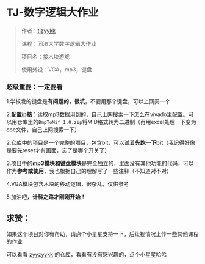 # TJ-数字逻辑大作业

> 作者：[tjzyykk](https://github.com/tjzyykk)
>
> 课程：同济大学数字逻辑大作业
>
> 项目名：接木块游戏
>
> 使用外设：VGA，mp3，键盘

### 超级重要：一定要看

1.学校发的键盘是**有问题的，很坑**，不要用那个键盘，可以上网买一个

2.**配置ip核**：读取mp3数据用到的，自己上网搜索一下怎么在vivado里配置。可以用仓库里的`BmpToMif_1.0.zip`将MID格式转为二进制（再用excel处理一下变为coe文件，自己上网搜索一下）

2.仓库中的项目是一个完整的项目，包含bit，可以试着**先跑一下bit**（我记得好像是要先reset才有画面，忘了是哪个开关了）

3.项目中的**mp3模块和键盘模块**是完全独立的，里面没有其他功能的代码，可以作为**参考或使用**，我也根据自己的理解写了一些注释（不知道对不对）

4.VGA模块包含木块的移动逻辑，很杂乱，仅供参考

5.加油吧，**计科之路才刚刚开始！**

## 求赞：

如果这个项目对你有帮助，请点个小星星支持一下，后续视情况上传一些其他课程的作业

可以看看 [zyyzyykk](https://github.com/zyyzyykk) 的仓库，看看有没有感兴趣的，点个小星星哈哈

